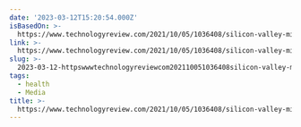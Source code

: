 ```yaml
---
date: '2023-03-12T15:20:54.000Z'
isBasedOn: >-
  https://www.technologyreview.com/2021/10/05/1036408/silicon-valley-millionaire-steve-kirsch-covid-vaccine-misinformation/
link: >-
  https://www.technologyreview.com/2021/10/05/1036408/silicon-valley-millionaire-steve-kirsch-covid-vaccine-misinformation/
slug: >-
  2023-03-12-httpswwwtechnologyreviewcom202110051036408silicon-valley-millionaire-steve-kirsch-covid-vaccine-misinformation
tags:
  - health
  - Media
title: >-
  https://www.technologyreview.com/2021/10/05/1036408/silicon-valley-millionaire-steve-kirsch-covid-vaccine-misinformation/
---
```


